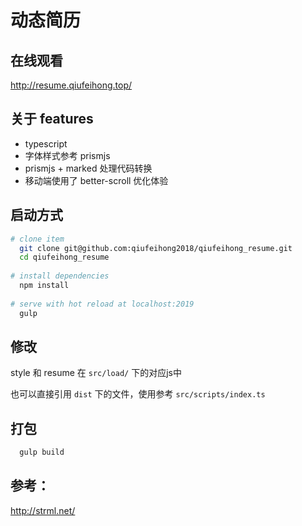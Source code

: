 # 动态简历

## 在线观看

http://resume.qiufeihong.top/

## 关于 features

- typescript
- 字体样式参考 prismjs
- prismjs + marked 处理代码转换
- 移动端使用了 better-scroll 优化体验


## 启动方式

```bash
# clone item
  git clone git@github.com:qiufeihong2018/qiufeihong_resume.git
  cd qiufeihong_resume
  
# install dependencies
  npm install
  
# serve with hot reload at localhost:2019
  gulp
```

## 修改

style 和 resume 在 `src/load/` 下的对应js中

也可以直接引用 `dist` 下的文件，使用参考 `src/scripts/index.ts`

## 打包

```bash
  gulp build
```

## 参考：
http://strml.net/
